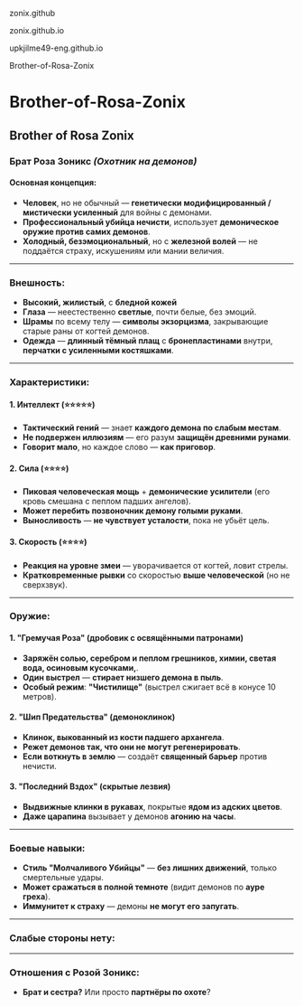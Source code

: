 zonix.github

zonix.github.io

upkjilme49-eng.github.io

Brother-of-Rosa-Zonix

# Brother-of-Rosa-Zonix
Brother of Rosa Zonix
---

### **Брат Роза Зоникс** *(Охотник на демонов)*  

#### **Основная концепция:**  
- **Человек**, но не обычный — **генетически модифицированный / мистически усиленный** для войны с демонами.  
- **Профессиональный убийца нечисти**, использует **демоническое оружие против самих демонов**.  
- **Холодный, безэмоциональный**, но с **железной волей** — не поддаётся страху, искушениям или мании величия.  

---

### **Внешность:**  
- **Высокий, жилистый**, с **бледной кожей**
- **Глаза** — неестественно **светлые**, почти белые, без эмоций.  
- **Шрамы** по всему телу — **символы экзорцизма**, закрывающие старые раны от когтей демонов.  
- **Одежда** — **длинный тёмный плащ** с **бронепластинами** внутри, **перчатки с усиленными костяшками**.  

---

### **Характеристики:**  

#### **1. Интеллект (⭐⭐⭐⭐⭐)**  
- **Тактический гений** — знает **каждого демона по слабым местам**.  
- **Не подвержен иллюзиям** — его разум **защищён древними рунами**.  
- **Говорит мало**, но каждое слово — **как приговор**.  

#### **2. Сила (⭐⭐⭐⭐)**  
- **Пиковая человеческая мощь** + **демонические усилители** (его кровь смешана с пеплом падших ангелов).  
- **Может перебить позвоночник демону голыми руками**.  
- **Выносливость** — **не чувствует усталости**, пока не убьёт цель.  

#### **3. Скорость (⭐⭐⭐⭐)**  
- **Реакция на уровне змеи** — уворачивается от когтей, ловит стрелы.  
- **Кратковременные рывки** со скоростью **выше человеческой** (но не сверхзвук).  

---

### **Оружие:**  

#### **1. "Гремучая Роза" (дробовик с освящёнными патронами)** 
- **Заряжён солью, серебром и пеплом грешников, химии, светая вода, осиновым кусочками,**.  
- **Один выстрел** — **стирает низшего демона в пыль**.  
- **Особый режим**: **"Чистилище"** (выстрел сжигает всё в конусе 10 метров).  

#### **2. "Шип Предательства" (демоноклинок)**  
- **Клинок, выкованный из кости падшего архангела**.  
- **Режет демонов так, что они не могут регенерировать**.  
- **Если воткнуть в землю** — создаёт **священный барьер** против нечисти.  

#### **3. "Последний Вздох" (скрытые лезвия)**  
- **Выдвижные клинки в рукавах**, покрытые **ядом из адских цветов**.  
- **Даже царапина** вызывает у демонов **агонию на часы**.  

---

### **Боевые навыки:**  
- **Стиль "Молчаливого Убийцы"** — **без лишних движений**, только смертельные удары.  
- **Может сражаться в полной темноте** (видит демонов по **ауре греха**).  
- **Иммунитет к страху** — демоны **не могут его запугать**.  

---

### **Слабые стороны нету:**  

---

### **Отношения с Розой Зоникс:**  
- **Брат и сестра?** Или просто **партнёры по охоте**?  
